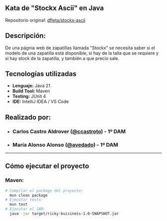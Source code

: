 ## Kata de "Stockx Ascii" en Java

Repositorio original: [dfleta/stockx-ascii](https://github.com/dfleta/filter-criteria-pattern.git)


## Descripción:
De una págnia web de zapatillas llamada "Stockx" se necesita saber si el modelo de una 
zapatilla está disponible, si hay de la talla que se requiere y si hay stock de la zapatilla,
y también a que precio sale.

## Tecnologías utilizadas

- **Lenguaje:** Java 21
- **Build Tool:** Maven
- **Testing:** JUnit 4
- **IDE:** IntelliJ IDEA / VS Code


## Realizado por:

-  ### Carlos Castro Aldrover ([@ccastroto](https://github.com/ccastroto)) - 1º DAM
- ### María Alonso Alonso ([@avedado](https://github.com/avedado)) - 1º DAM


---

## Cómo ejecutar el proyecto

### Maven:

```bash
# Compilar el package del proyecto:
  mvn clean package
# Ejecutar tests:
  mvn test
# Ejecutar el JAR:
  java -jar target/ricky-buisiness-1.0-SNAPSHOT.jar
```